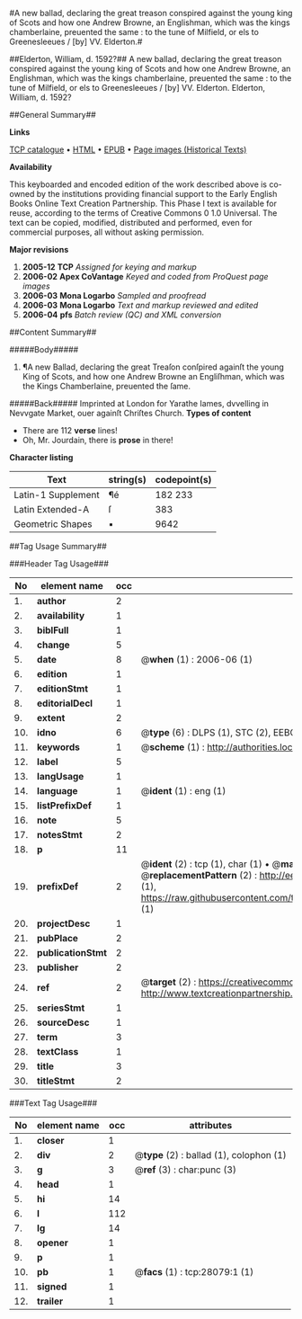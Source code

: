 #A new ballad, declaring the great treason conspired against the young king of Scots and how one Andrew Browne, an Englishman, which was the kings chamberlaine, preuented the same : to the tune of Milfield, or els to Greenesleeues / [by] VV. Elderton.#

##Elderton, William, d. 1592?##
A new ballad, declaring the great treason conspired against the young king of Scots and how one Andrew Browne, an Englishman, which was the kings chamberlaine, preuented the same : to the tune of Milfield, or els to Greenesleeues / [by] VV. Elderton.
Elderton, William, d. 1592?

##General Summary##

**Links**

[TCP catalogue](http://www.ota.ox.ac.uk/tcp/)  • 
[HTML](http://tei.it.ox.ac.uk/tcp/Texts-HTML/free/A21/A21206.html)  • 
[EPUB](http://tei.it.ox.ac.uk/tcp/Texts-EPUB/free/A21/A21206.epub) • 
[Page images (Historical Texts)](https://data.historicaltexts.jisc.ac.uk/view?pubId=eebo-29688283e&pageId=eebo-29688283e-28079-1)

**Availability**

This keyboarded and encoded edition of the
	       work described above is co-owned by the institutions
	       providing financial support to the Early English Books
	       Online Text Creation Partnership. This Phase I text is
	       available for reuse, according to the terms of Creative
	       Commons 0 1.0 Universal. The text can be copied,
	       modified, distributed and performed, even for
	       commercial purposes, all without asking permission.

**Major revisions**

1. __2005-12__ __TCP__ *Assigned for keying and markup*
1. __2006-02__ __Apex CoVantage__ *Keyed and coded from ProQuest page images*
1. __2006-03__ __Mona Logarbo__ *Sampled and proofread*
1. __2006-03__ __Mona Logarbo__ *Text and markup reviewed and edited*
1. __2006-04__ __pfs__ *Batch review (QC) and XML conversion*

##Content Summary##

#####Body#####

1. ¶A new Ballad, declaring the great Treaſon conſpired againſt the young King of Scots, and how one Andrew Browne an Engliſhman, which was the Kings Chamberlaine, preuented the ſame.

#####Back#####
Imprinted at London for Yarathe Iames, dvvelling in Nevvgate Market, ouer againſt Chriſtes Church.
**Types of content**

  * There are 112 **verse** lines!
  * Oh, Mr. Jourdain, there is **prose** in there!

**Character listing**


|Text|string(s)|codepoint(s)|
|---|---|---|
|Latin-1 Supplement|¶é|182 233|
|Latin Extended-A|ſ|383|
|Geometric Shapes|▪|9642|

##Tag Usage Summary##

###Header Tag Usage###

|No|element name|occ|attributes|
|---|---|---|---|
|1.|__author__|2||
|2.|__availability__|1||
|3.|__biblFull__|1||
|4.|__change__|5||
|5.|__date__|8| @__when__ (1) : 2006-06 (1)|
|6.|__edition__|1||
|7.|__editionStmt__|1||
|8.|__editorialDecl__|1||
|9.|__extent__|2||
|10.|__idno__|6| @__type__ (6) : DLPS (1), STC (2), EEBO-CITATION (1), OCLC (1), VID (1)|
|11.|__keywords__|1| @__scheme__ (1) : http://authorities.loc.gov/ (1)|
|12.|__label__|5||
|13.|__langUsage__|1||
|14.|__language__|1| @__ident__ (1) : eng (1)|
|15.|__listPrefixDef__|1||
|16.|__note__|5||
|17.|__notesStmt__|2||
|18.|__p__|11||
|19.|__prefixDef__|2| @__ident__ (2) : tcp (1), char (1)  •  @__matchPattern__ (2) : ([0-9\-]+):([0-9IVX]+) (1), (.+) (1)  •  @__replacementPattern__ (2) : http://eebo.chadwyck.com/downloadtiff?vid=$1&page=$2 (1), https://raw.githubusercontent.com/textcreationpartnership/Texts/master/tcpchars.xml#$1 (1)|
|20.|__projectDesc__|1||
|21.|__pubPlace__|2||
|22.|__publicationStmt__|2||
|23.|__publisher__|2||
|24.|__ref__|2| @__target__ (2) : https://creativecommons.org/publicdomain/zero/1.0/ (1), http://www.textcreationpartnership.org/docs/. (1)|
|25.|__seriesStmt__|1||
|26.|__sourceDesc__|1||
|27.|__term__|3||
|28.|__textClass__|1||
|29.|__title__|3||
|30.|__titleStmt__|2||


###Text Tag Usage###

|No|element name|occ|attributes|
|---|---|---|---|
|1.|__closer__|1||
|2.|__div__|2| @__type__ (2) : ballad (1), colophon (1)|
|3.|__g__|3| @__ref__ (3) : char:punc (3)|
|4.|__head__|1||
|5.|__hi__|14||
|6.|__l__|112||
|7.|__lg__|14||
|8.|__opener__|1||
|9.|__p__|1||
|10.|__pb__|1| @__facs__ (1) : tcp:28079:1 (1)|
|11.|__signed__|1||
|12.|__trailer__|1||

